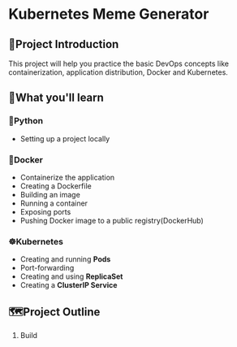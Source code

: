# Kubernetes Meme Generator

## 🏫Project Introduction

This project will help you practice the basic DevOps concepts like containerization, application distribution, Docker and Kubernetes.


## 🎯What you'll learn
### 🐍Python
* Setting up a project locally
### 🐳Docker
* Containerize the application
* Creating a Dockerfile
* Building an image
* Running a container
* Exposing ports
* Pushing Docker image to a public registry(DockerHub)
### ☸️Kubernetes
* Creating and running **Pods**
* Port-forwarding
* Creating and using **ReplicaSet**
* Creating a **ClusterIP Service**

## 🗺️Project Outline
1. Build 

